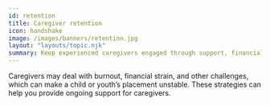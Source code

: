 ```yaml
---
id: retention
title: Caregiver retention
icon: handshake
image: /images/banners/retention.jpg
layout: "layouts/topic.njk"
summary: Keep experienced caregivers engaged through support, financial assistance, and recognition.
---
```


Caregivers may deal with burnout, financial strain, and other challenges, which can make a child or youth’s placement unstable. These strategies can help you provide ongoing support for caregivers.